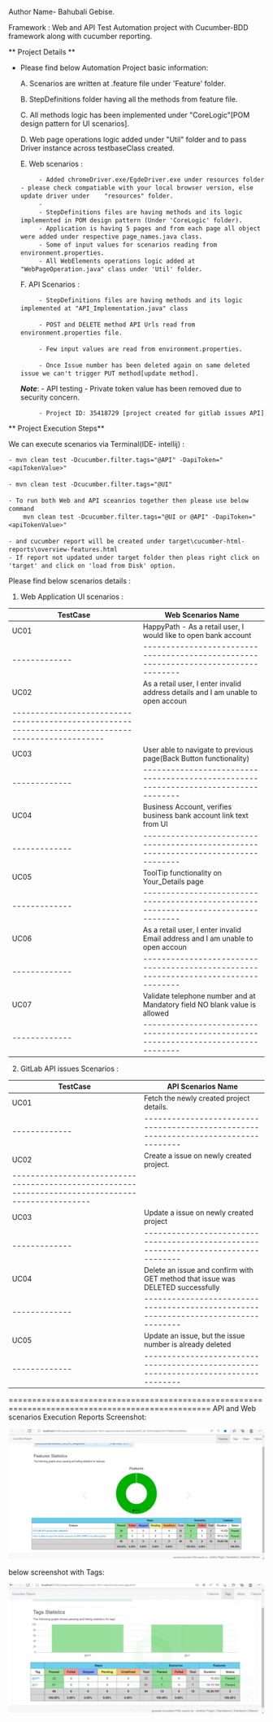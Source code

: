   
Author Name- Bahubali Gebise.

Framework : Web and API Test Automation project with Cucumber-BDD framework along with cucumber reporting.
  
** Project Details **

 * Please find below Automation Project basic information:
 
      A. Scenarios are written at .feature file under 'Feature' folder.
      
      B. StepDefinitions folder having all the methods from feature file.
      
      C. All methods logic has been implemented under "CoreLogic"[POM design pattern for UI scenarios].
      
      D. Web page operations logic added under "Util" folder and to pass Driver instance across testbaseClass created.
      
      E. Web scenarios : 
      
            - Added chromeDriver.exe/EgdeDriver.exe under resources folder - please check compatiable with your local browser version, else update driver under    "resources" folder. 
            - 
            - StepDefinitions files are having methods and its logic implemented in POM design pattern (Under 'CoreLogic' folder). 
            - Application is having 5 pages and from each page all object were added under respective page_names.java class.   
            - Some of input values for scenarios reading from environment.properties.
            - All WebElements operations logic added at "WebPageOperation.java" class under 'Util' folder.  
            
      F. API Scenarios :
      
            - StepDefinitions files are having methods and its logic implemented at "API_Implementation.java" class
            
            - POST and DELETE method API Urls read from environment.properties file.
            
            - Few input values are read from environment.properties.
            
            - Once Issue number has been deleted again on same deleted issue we can't trigger PUT method[update method].
            
   
    ***Note***: 
            - API testing - Private token value has been removed due to security concern.
            
            - Project ID: 35418729 [project created for gitlab issues API]
            
** Project Execution Steps**
 
  We can execute scenarios via Terminal(IDE- intellij) :
  
    - mvn clean test -Dcucumber.filter.tags="@API" -DapiToken="<apiTokenValue>"

    - mvn clean test -Dcucumber.filter.tags="@UI"

    - To run both Web and API sceanrios together then please use below command
        mvn clean test -Dcucumber.filter.tags="@UI or @API" -DapiToken="<apiTokenValue>"

    - and cucumber report will be created under target\cucumber-html-reports\overview-features.html
    - If report not updated under target folder then pleas right click on 'target' and click on 'load from Disk' option.


Please find below scenarios details :

1. Web Application UI scenarios :

|  TestCase   |                           **Web Scenarios Name**                                  |
|-------------|-----------------------------------------------------------------------------------|
|   UC01      |   HappyPath - As a retail user, I would like to open bank account                 |                   
|-------------|-----------------------------------------------------------------------------------|
|   UC02      |   As a retail user, I enter invalid address details and I am unable to open accoun|
--------------------------------------------------------------------------------------------------|
|   UC03      |    User able to navigate to previous page(Back Button functionality)              |
|-------------|-----------------------------------------------------------------------------------|
|   UC04      |    Business Account, verifies business bank account link text from UI             |
|-------------|-----------------------------------------------------------------------------------|
|   UC05      |    ToolTip functionality on Your_Details page                                     |
|-------------|-----------------------------------------------------------------------------------|
|   UC06      |   As a retail user, I enter invalid Email address and I am unable to open accoun  |
|-------------|-----------------------------------------------------------------------------------|
|   UC07      |  Validate telephone number and at Mandatory field NO blank value is allowed       |
|-------------|-----------------------------------------------------------------------------------|



2. GitLab API issues Scenarios :


|  TestCase   |                           **API Scenarios Name**                                  |
|-------------|-----------------------------------------------------------------------------------|
|   UC01      |   Fetch the newly created project details.                                        |                   
|-------------|-----------------------------------------------------------------------------------|
|   UC02      |   Create a issue on newly created project.                                        |
--------------------------------------------------------------------------------------------------|
|   UC03      |   Update a issue on newly created project                                         |
|-------------|-----------------------------------------------------------------------------------|
|   UC04      |  Delete an issue and confirm with GET method that issue was DELETED successfully  |
|-------------|-----------------------------------------------------------------------------------|
|   UC05      |    Update an issue, but the issue number is already deleted                       |
|-------------|-----------------------------------------------------------------------------------|


=================================================================================================
API and Web scenarios Execution Reports Screenshot:

![img_3.png](img_3.png)

below screenshot with Tags:

![img_4.png](img_4.png)


